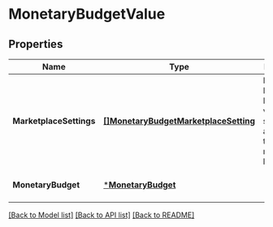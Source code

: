 # MonetaryBudgetValue

## Properties
Name | Type | Description | Notes
------------ | ------------- | ------------- | -------------
**MarketplaceSettings** | [**[]MonetaryBudgetMarketplaceSetting**](MonetaryBudgetMarketplaceSetting.md) | List of Monetary Budget values selectively applied at the given marketplace level | [optional] [default to null]
**MonetaryBudget** | [***MonetaryBudget**](MonetaryBudget.md) |  | [optional] [default to null]

[[Back to Model list]](../README.md#documentation-for-models) [[Back to API list]](../README.md#documentation-for-api-endpoints) [[Back to README]](../README.md)

